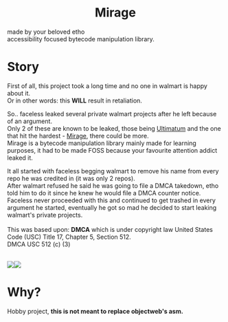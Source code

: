 <h1 align="center">Mirage</h1>
made by your beloved etho <br>
accessibility focused bytecode manipulation library.

# Story
First of all, this project took a long time and no one in walmart is happy about it. <br>
Or in other words: this **WILL** result in retaliation.

So.. faceless leaked several private walmart projects after he left because of an argument. <br>
Only 2 of these are known to be leaked, those being <a href="https://github.com/3000IQPlay/Ultimatum">Ultimatum</a> and the one that hit the hardest - <a href="https://github.com/WalmartSolutions/mirage">Mirage</a>, there could be more. <br>
Mirage is a bytecode manipulation library mainly made for learning purposes, it had to be made FOSS because your favourite attention addict leaked it.

It all started with faceless begging walmart to remove his name from every repo he was credited in (it was only 2 repos). <br>
After walmart refused he said he was going to file a DMCA takedown, etho told him to do it since he knew he would file a DMCA counter notice. <br>
Faceless never proceeded with this and continued to get trashed in every argument he started, eventually he got so mad he decided to start leaking walmart's private projects. <br>
<br>
This was based upon: **DMCA** which is under copyright law United States Code (USC) Title 17, Chapter 5, Section 512. <br>
DMCA USC 512 (c) (3)

<br>
<img src="https://media.discordapp.net/attachments/1235686611451252738/1239997770295672882/xF6zeX3.png?ex=6644f56a&is=6643a3ea&hm=8f7b672d2b557c6c7290e6abb9493f36e15a29e3bc28b4dd7dc8848b24a1ceb5&=&format=webp&quality=lossless&width=604&height=394"><img src="https://media.discordapp.net/attachments/1165645217861480521/1240004695263547422/image.png?ex=6644fbdd&is=6643aa5d&hm=8bbd6449d5ca2e22c1b300fc19950a0361fac3ca23fb81b4f3de094243c4dac1&=&format=webp&quality=lossless&width=381&height=394">

# Why?
Hobby project, **this is not meant to replace objectweb's asm.**
